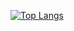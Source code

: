 
[![Top Langs](https://github-readme-stats.vercel.app/api/top-langs/?username=00nx6&layout=compact&bg_color=3a657d&text_color=ffffff&title_color=ffffff)](https://github.com/anuraghazra/github-readme-stats)
